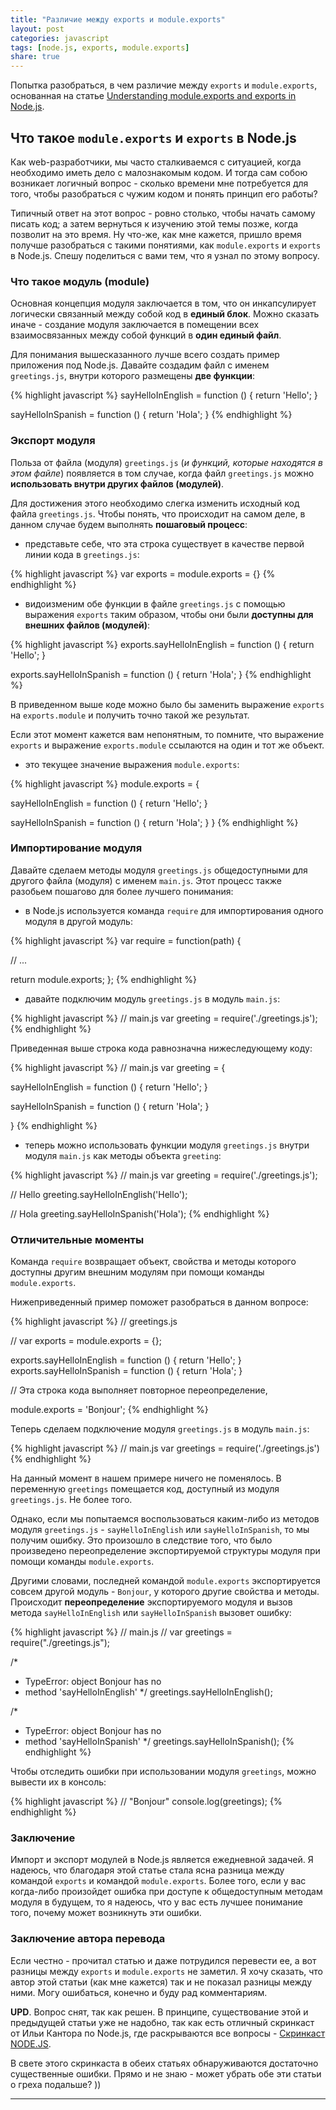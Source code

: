 ```yaml
---
title: "Различие между exports и module.exports"
layout: post
categories: javascript
tags: [node.js, exports, module.exports]
share: true
---
```


Попытка разобраться, в чем различие между `exports` и `module.exports`, основанная на статье [Understanding module.exports and exports in Node.js](http://www.sitepoint.com/understanding-module-exports-exports-node-js/).

## Что такое `module.exports` и `exports` в Node.js

Как web-разработчики, мы часто сталкиваемся с ситуацией, когда необходимо иметь дело с малознакомым кодом. И тогда сам собою возникает логичный вопрос - сколько времени мне потребуется для того, чтобы разобраться с чужим кодом и понять принцип его работы?

Типичный ответ на этот вопрос - ровно столько, чтобы начать самому писать код; а затем вернуться к изучению этой темы позже, когда позволит на это время. Ну что-же, как мне кажется, пришло время получше разобраться с такими понятиями, как `module.exports` и `exports` в Node.js. Спешу поделиться с вами тем, что я узнал по этому вопросу.

### Что такое модуль (module)

Основная концепция модуля заключается в том, что он инкапсулирует логически связанный между собой код в **единый блок**. Можно сказать иначе - создание модуля заключается в помещении всех взаимосвязанных между собой функций в **один единый файл**.

Для понимания вышесказанного лучше всего создать пример приложения под Node.js. Давайте создадим файл с именем `greetings.js`, внутри которого размещены **две функции**:

{% highlight javascript %}
sayHelloInEnglish = function () {
  return 'Hello';
}

sayHelloInSpanish = function () {
  return 'Hola';
}
{% endhighlight %}

### Экспорт модуля

Польза от файла (модуля) `greetings.js` (*и функций, которые находятся в этом файле*) появляется в том случае, когда файл `greetings.js` можно **использовать внутри других файлов (модулей)**.

Для достижения этого необходимо слегка изменить исходный код файла `greetings.js`. Чтобы понять, что происходит на самом деле, в данном случае будем выполнять **пошаговый процесс**:

* представьте себе, что эта строка существует в качестве первой линии кода в `greetings.js`:

{% highlight javascript %}
var exports = module.exports = {}
{% endhighlight %}

* видоизменим обе функции в файле `greetings.js` с помощью выражения `exports` таким образом, чтобы они были **доступны для внешних файлов (модулей)**:

{% highlight javascript %}
exports.sayHelloInEnglish = function () {
  return 'Hello';
}

exports.sayHelloInSpanish = function () {
  return 'Hola';
}
{% endhighlight %}

В приведенном выше коде можно было бы заменить выражение `exports` на `exports.module` и получить точно такой же результат.

Если этот момент кажется вам непонятным, то помните, что выражение `exports` и выражение `exports.module` ссылаются на один и тот же объект.

* это текущее значение выражения `module.exports`:

{% highlight javascript %}
module.exports = {

  sayHelloInEnglish = function () {
    return 'Hello';
  }

  sayHelloInSpanish = function () {
    return 'Hola';
  }
}
{% endhighlight %}

### Импортирование модуля

Давайте сделаем методы модуля `greetings.js` общедоступными для другого файла (модуля) с именем `main.js`. Этот процесс также разобьем пошагово для более лучшего понимания:

* в Node.js используется команда `require` для импортирования одного модуля в другой модуль:

{% highlight javascript %}
var require = function(path) {

  // ...

  return module.exports;
};
{% endhighlight %}

* давайте подключим модуль `greetings.js` в модуль `main.js`:

{% highlight javascript %}
// main.js
var greeting = require('./greetings.js');
{% endhighlight %}

Приведенная выше строка кода равнозначна нижеследующему коду:

{% highlight javascript %}
// main.js
var greeting = {

sayHelloInEnglish = function () {
  return 'Hello';
}

sayHelloInSpanish = function () {
  return 'Hola';
}

}
{% endhighlight %}

* теперь можно использовать функции модуля `greetings.js` внутри модуля `main.js` как методы объекта `greeting`:

{% highlight javascript %}
// main.js
var greeting = require('./greetings.js');

// Hello
greeting.sayHelloInEnglish('Hello');

// Hola
greeting.sayHelloInSpanish('Hola');
{% endhighlight %}

### Отличительные моменты

Команда `require` возвращает объект, свойства и методы которого доступны другим внешним модулям при помощи команды `module.exports`.

Нижеприведенный пример поможет разобраться в данном вопросе:

{% highlight javascript %}
// greetings.js

// var exports = module.exports = {};

exports.sayHelloInEnglish = function () {
  return 'Hello';
}
exports.sayHelloInSpanish = function () {
  return 'Hola';
}

// Эта строка кода выполняет повторное переопределение,

module.exports = 'Bonjour';
{% endhighlight %}

Теперь сделаем подключение модуля `greetings.js` в модуль `main.js`:

{% highlight javascript %}
// main.js
var greetings = require('./greetings.js')
{% endhighlight %}

На данный момент в нашем примере ничего не поменялось. В переменную `greetings` помещается код, доступный из модуля `greetings.js`. Не более того.

Однако, если мы попытаемся воспользоваться каким-либо из методов модуля `greetings.js` - `sayHelloInEnglish` или `sayHelloInSpanish`, то мы получим ошибку. Это произошло в следствие того, что было произведено переопределение экспортируемой структуры модуля при помощи команды `module.exports`.

Другими словами, последней командой `module.exports` экспортируется совсем другой модуль - `Bonjour`, у которого другие свойства и методы. Происходит **переопределение** экспортируемого модуля и вызов метода `sayHelloInEnglish` или `sayHelloInSpanish` вызовет ошибку:

{% highlight javascript %}
// main.js
// var greetings = require("./greetings.js");

/*
 * TypeError: object Bonjour has no
 * method 'sayHelloInEnglish'
 */
greetings.sayHelloInEnglish();

/*
 * TypeError: object Bonjour has no
 * method 'sayHelloInSpanish'
 */
greetings.sayHelloInSpanish();
{% endhighlight %}

Чтобы отследить ошибки при использовании модуля `greetings`, можно вывести их в консоль:

{% highlight javascript %}
// "Bonjour"
console.log(greetings);
{% endhighlight %}

### Заключение

Импорт и экспорт модулей в Node.js является ежедневной задачей. Я надеюсь, что благодаря этой статье стала ясна разница между командой `exports` и командой `module.exports`. Более того, если у вас когда-либо произойдет ошибка при доступе к общедоступным методам модуля в будущем, то я надеюсь, что у вас есть лучшее понимание того, почему может возникнуть эти ошибки.

### Заключение автора перевода

Если честно - прочитал статью и даже потрудился перевести ее, а вот разницы между `exports` и `module.exports` не заметил. Я хочу сказать, что автор этой статьи (как мне кажется) так и не показал разницы между ними. Могу ошибаться, конечно и буду рад комментариям.

**UPD**. Вопрос снят, так как решен. В принципе, существование этой и предыдущей статьи уже не надобно, так как есть отличный скринкаст от Ильи Кантора по Node.js, где раскрываются все вопросы - [Скринкаст NODE.JS](https://learn.javascript.ru/nodejs-screencast).

В свете этого скринкаста в обеих статьях обнаруживаются достаточно существенные ошибки. Прямо и не знаю - может убрать обе эти статьи о греха подальше? ))

***
